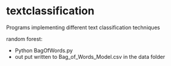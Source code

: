# textclassification
Programs implementing different text classification techniques

random forest:
- Python BagOfWords.py 
- out put written to Bag_of_Words_Model.csv in the data folder
